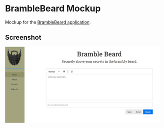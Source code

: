 # BrambleBeard Mockup
Mockup for the [BrambleBeard application](https://github.com/BrambleBeard/app).

## Screenshot
![Toolbox Dashboard](https://github.com/BrambleBeard/bramblebeard.github.io/blob/master/assets/img/screenshot.png)
